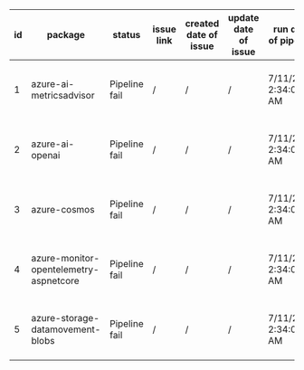 
| id | package | status | issue link | created date of issue | update date of issue | run date of pipeline | pipeline run link |
|----|---------|--------|------------|-----------------------|----------------------| ---------------------| ----------------- |
| 1 | azure-ai-metricsadvisor | Pipeline fail | / | / | / | 7/11/2025 2:34:05 AM | https://dev.azure.com/v-qzhong00401/content-validation-automation/_build/results?buildId=10 |
| 2 | azure-ai-openai | Pipeline fail | / | / | / | 7/11/2025 2:34:05 AM | https://dev.azure.com/v-qzhong00401/content-validation-automation/_build/results?buildId=10 |
| 3 | azure-cosmos | Pipeline fail | / | / | / | 7/11/2025 2:34:05 AM | https://dev.azure.com/v-qzhong00401/content-validation-automation/_build/results?buildId=10 |
| 4 | azure-monitor-opentelemetry-aspnetcore | Pipeline fail | / | / | / | 7/11/2025 2:34:05 AM | https://dev.azure.com/v-qzhong00401/content-validation-automation/_build/results?buildId=10 |
| 5 | azure-storage-datamovement-blobs | Pipeline fail | / | / | / | 7/11/2025 2:34:05 AM | https://dev.azure.com/v-qzhong00401/content-validation-automation/_build/results?buildId=10 |